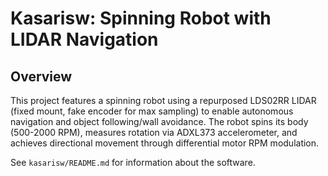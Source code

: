 # Kasarisw: Spinning Robot with LIDAR Navigation

## Overview
This project features a spinning robot using a repurposed LDS02RR LIDAR (fixed
mount, fake encoder for max sampling) to enable autonomous navigation and
object following/wall avoidance. The robot spins its body (500-2000 RPM),
measures rotation via ADXL373 accelerometer, and achieves directional movement
through differential motor RPM modulation.

See `kasarisw/README.md` for information about the software.

